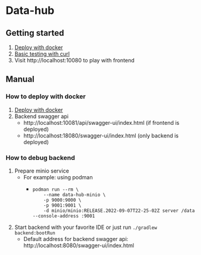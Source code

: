 # Data-hub


## Getting started

1. [Deploy with docker](deploy.with.docker.md)
2. [Basic testing with curl](basic.testing.with.curl/README.md)
3. Visit http://localhost:10080 to play with frontend

## Manual

### How to deploy with docker

1. [Deploy with docker](deploy.with.docker.md)
2. Backend swagger api
    * http://localhost:10081/api/swagger-ui/index.html (if frontend is deployed)
    * http://localhost:18080/swagger-ui/index.html (only backend is deployed)

### How to debug backend

1. Prepare minio service
    * For example: using podman
        + ```shell
          podman run --rm \
              --name data-hub-minio \
              -p 9000:9000 \
              -p 9001:9001 \
              -d minio/minio:RELEASE.2022-09-07T22-25-02Z server /data --console-address :9001
          ```
2. Start backend with your favorite IDE or just run ```./gradlew backend:bootRun```
    * Default address for backend swagger api: http://localhost:8080/swagger-ui/index.html
